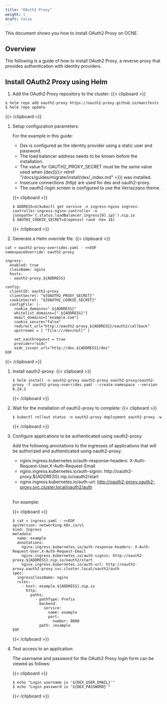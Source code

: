 ```yaml
---
title: "OAuth2 Proxy"
weight: 1
draft: false
---
```

This document shows you how to install OAuth2 Proxy on OCNE.

## Overview

The following is a guide of how to install OAuth2 Proxy, a reverse proxy that provides authentication with identity providers.

## Install OAuth2 Proxy using Helm

1. Add the OAuth2 Proxy repository to the cluster:
{{< clipboard >}}
<div class="highlight">

```
$ helm repo add oauth2-proxy https://oauth2-proxy.github.io/manifests
$ helm repo update
```
</div>
{{< /clipboard >}}

1. Setup configuration parameters:

   For the example in this guide:

    * Dex is configured as the identity provider using a static user and password.
    * The load balancer address needs to be known before the installation.
    * The value for OAUTH2_PROXY_SECRET must be the same value used when [dex]({{< relref "/docs/guides/migrate/install/dex/_index.md" >}})  was installed.
    * Insecure connections (http) are used for dex and oauth2-proxy.
    * The oauth2-login screen is configured to use the Verrazzano theme.

   {{< clipboard >}}
   <div class="highlight">

   ```
   $ ADDRESS=$(kubectl get service -n ingress-nginx ingress-controller-ingress-nginx-controller -o jsonpath='{.status.loadBalancer.ingress[0].ip}').nip.io
   $ OAUTH2_COOKIE_SECRET=$(openssl rand -hex 16)
   ```
   </div>
   {{< /clipboard >}}

1. Generate a Helm override file.
   {{< clipboard >}}
<div class="highlight">

```
cat > oauth2-proxy-overrides.yaml - <<EOF
namespaceOverride: oauth2-proxy

ingress:
  enabled: true
  className: nginx
  hosts:
  - oauth2-proxy.${ADDRESS}

config:
  clientID: oauth2-proxy
  clientSecret: "${OAUTH2_PROXY_SECRET}"
  cookieSecret: "${OAUTH2_COOKIE_SECRET}"
  configFile: |-
    cookie_domains=".${ADDRESS}"
    whitelist_domains=[".${ADDRESS}"]
    email_domains=["example.com"]
    cookie_secure="false"
    redirect_url="http://oauth2-proxy.${ADDRESS}/oauth2/callback"
    upstreams = [ "file:///dev/null" ]

    set_xauthrequest = true
    provider="oidc"
    oidc_issuer_url="http://dex.${ADDRESS}/dex"
EOF
```
</div>
{{< /clipboard >}}

1. Install oauth2-proxy:
   {{< clipboard >}}
   <div class="highlight">

   ```
   $ helm install -n oauth2-proxy oauth2-proxy oauth2-proxy/oauth2-proxy -f oauth2-proxy-overrides.yaml --create-namespace --version 6.24.1
   ```
   </div>
   {{< /clipboard >}}


1. Wait for the installation of oauth2-proxy to complete:
   {{< clipboard >}}
   <div class="highlight">

   ```
   $ kubectl rollout status -n oauth2-proxy deployment oauth2-proxy -w
   ```
   </div>
   {{< /clipboard >}}


1. Configure applications to be authenticated using oauth2-proxy:

   Add the following annotations to the ingresses of applications that will be authorized and authenticated using oauth2-proxy:
   * nginx.ingress.kubernetes.io/auth-response-headers: X-Auth-Request-User,X-Auth-Request-Email
   * nginx.ingress.kubernetes.io/auth-signin: http://oauth2-proxy.${ADDRESS}.nip.io/oauth2/start
   * nginx.ingress.kubernetes.io/auth-url: http://oauth2-proxy.oauth2-proxy.svc.cluster.local/oauth2/auth

   <br>For example:

   {{< clipboard >}}
   <div class="highlight">
   
   ```
   $ cat > ingress.yaml - <<EOF
   apiVersion: networking.k8s.io/v1
   kind: Ingress
   metadata:
     name: example
     annotations:
       nginx.ingress.kubernetes.io/auth-response-headers: X-Auth-Request-User,X-Auth-Request-Email
       nginx.ingress.kubernetes.io/auth-signin: http://oauth2-proxy.${ADDRESS}.nip.io/oauth2/start
       nginx.ingress.kubernetes.io/auth-url: http://oauth2-proxy.oauth2-proxy.svc.cluster.local/oauth2/auth
   spec:
     ingressClassName: nginx
     rules:
       - host: example.${ADDRESS}.nip.io
         http:
           paths:
             - pathType: Prefix
               backend:
                 service:
                   name: example
                   port:
                     number: 8080
               path: /example
   EOF
   ```
   </div>
   {{< /clipboard >}}


1. Test access to an application:

   The username and password for the OAuth2 Proxy login form can be viewed as follows:

   {{< clipboard >}}
   <div class="highlight">

   ```
   $ echo "Login username is '${DEX_USER_EMAIL}'"
   $ echo "Login password is '${DEX_PASSWORD}'"
   ```
   </div>
   {{< /clipboard >}}
